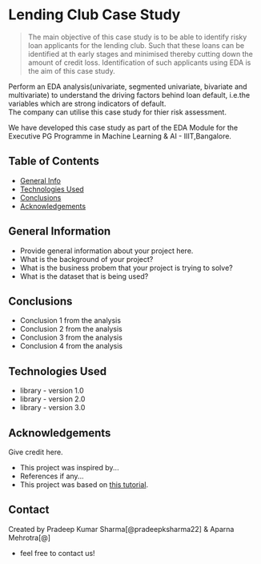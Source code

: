 # Lending Club Case Study
> The main objective of this case study is to be able to identify risky loan applicants for the lending club.
 Such that these loans can be identified at th early stages and minimised thereby cutting down the amount of credit loss. 
Identification of such applicants using EDA is the aim of this case study.   

Perform an EDA analysis(univariate, segmented univariate, bivariate and multivariate) to understand the driving factors
behind loan default, i.e.the variables which are strong indicators of default.  
The company can utilise this case study for thier risk assessment.

We have developed this case study as part of the EDA Module for the Executive PG Programme in Machine Learning & AI - IIIT,Bangalore.



## Table of Contents
* [General Info](#general-information)
* [Technologies Used](#technologies-used)
* [Conclusions](#conclusions)
* [Acknowledgements](#acknowledgements)

<!-- You can include any other section that is pertinent to your problem -->

## General Information
- Provide general information about your project here.
- What is the background of your project?
- What is the business probem that your project is trying to solve?
- What is the dataset that is being used?

<!-- You don't have to answer all the questions - just the ones relevant to your project. -->

## Conclusions
- Conclusion 1 from the analysis
- Conclusion 2 from the analysis
- Conclusion 3 from the analysis
- Conclusion 4 from the analysis

<!-- You don't have to answer all the questions - just the ones relevant to your project. -->


## Technologies Used
- library - version 1.0
- library - version 2.0
- library - version 3.0

<!-- As the libraries versions keep on changing, it is recommended to mention the version of library used in this project -->

## Acknowledgements
Give credit here.
- This project was inspired by...
- References if any...
- This project was based on [this tutorial](https://www.example.com).


## Contact
Created by Pradeep Kumar Sharma[@pradeepksharma22] & Aparna Mehrotra[@]
- feel free to contact us!


<!-- Optional -->
<!-- ## License -->
<!-- This project is open source and available under the [... License](). -->

<!-- You don't have to include all sections - just the one's relevant to your project -->
